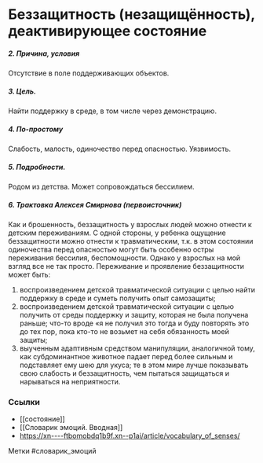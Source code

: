 #  Беззащитность (незащищённость), деактивирующее состояние 

##### 2. Причина, условия
Отсутствие в поле поддерживающих объектов. 

##### 3. Цель.
Найти поддержку в среде, в том числе через демонстрацию.

##### 4. По-простому
Слабость, малость, одиночество перед опасностью. Уязвимость.

##### 5. Подробности.
Родом из детства. Может сопровождаться бессилием.

##### 6. Трактовка Алексея Смирнова (первоисточник)
Как и брошенность, беззащитность у взрослых людей можно отнести к детским переживаниям. С одной стороны, у ребенка ощущение беззащитности можно отнести к травматическим, т.к. в этом состоянии одиночества перед опасностью могут быть особенно остры переживания бессилия, беспомощности. Однако у взрослых на мой взгляд все не так просто. Переживание и проявление беззащитности может быть:  
1) воспроизведением детской травматической ситуации с целью найти поддержку в среде и суметь получить опыт самозащиты;  
2) воспроизведением детской травматической ситуации с целью получить от среды поддержку и защиту, которая не была получена раньше; что-то вроде «я не получил это тогда и буду повторять это до тех пор, пока кто-то не возьмет на себя обязанность моей защиты;   
3) выученным адаптивным средством манипуляции, аналогичной тому, как субдоминантное животное падает перед более сильным и подставляет ему шею для укуса; те в этом мире лучше показывать свою слабость и беззащитность, чем пытаться защищаться и нарываться на неприятности.


### Ссылки
- [[состояние]]
- [[Словарик эмоций. Вводная]]
- https://xn----ftbomobdq1b9f.xn--p1ai/article/vocabulary_of_senses/

Метки #словарик_эмоций 


